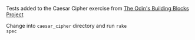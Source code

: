 Tests added to the Caesar Cipher exercise from [The Odin's Building Blocks Project](http://www.theodinproject.com/ruby-programming/building-blocks)

Change into <code>caesar_cipher</code> directory and run <code>rake spec</code>
